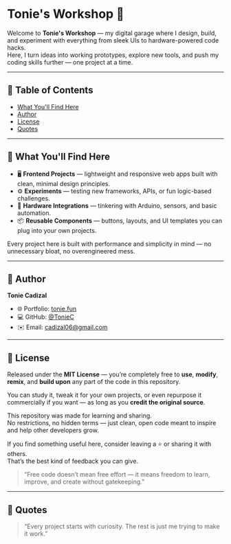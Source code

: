 # Tonie's Workshop 🚀

Welcome to **Tonie's Workshop** — my digital garage where I design, build, and experiment with everything from sleek UIs to hardware-powered code hacks.  
Here, I turn ideas into working prototypes, explore new tools, and push my coding skills further — one project at a time.

---

## 🧭 Table of Contents

- [What You'll Find Here](#-what-youll-find-here)
- [Author](#-author)
- [License](#-license)
- [Quotes](#-quotes)

---

## 🧰 What You'll Find Here

- 🖥️ **Frontend Projects** — lightweight and responsive web apps built with clean, minimal design principles.  
- ⚙️ **Experiments** — testing new frameworks, APIs, or fun logic-based challenges.  
- 🔩 **Hardware Integrations** — tinkering with Arduino, sensors, and basic automation.  
- 📦 **Reusable Components** — buttons, layouts, and UI templates you can plug into your own projects.  

Every project here is built with performance and simplicity in mind — no unnecessary bloat, no overengineered mess.

---

## 🧠 Author

**Tonie Cadizal**

- 🌐 Portfolio: [tonie.fun](https://tonie.fun)  
- 💻 GitHub: [@TonieC](https://github.com/TonieC)  
- ✉️ Email: [cadizal06@gmail.com](mailto:cadizal06@gmail.com)

---

## 📝 License

Released under the **MIT License** — you’re completely free to **use**, **modify**, **remix**, and **build upon** any part of the code in this repository.  

You can study it, tweak it for your own projects, or even repurpose it commercially if you want — as long as you **credit the original source**.  

This repository was made for learning and sharing.  
No restrictions, no hidden terms — just clean, open code meant to inspire and help other developers grow.  

If you find something useful here, consider leaving a ⭐ or sharing it with others.  
That’s the best kind of feedback you can give.  

> “Free code doesn’t mean free effort — it means freedom to learn, improve, and create without gatekeeping.”

---

## 💬 Quotes

> “Every project starts with curiosity. The rest is just me trying to make it work.”
